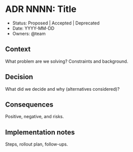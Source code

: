 ADR NNNN: Title
===============

- Status: Proposed | Accepted | Deprecated
- Date: YYYY-MM-DD
- Owners: @team

## Context

What problem are we solving? Constraints and background.

## Decision

What did we decide and why (alternatives considered)?

## Consequences

Positive, negative, and risks.

## Implementation notes

Steps, rollout plan, follow-ups.
